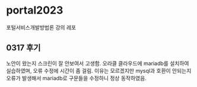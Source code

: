 # portal2023

포털서비스개발방법론 강의 레포

## 0317 후기

노안이 왔는지 스크린이 잘 안보여서 고생함. 
오라클 클라우드에 mariadb를 설치하여 실습하였며, 오류 수정에 시간이 좀 걸림. 
이유는 모르겠지만 mysql과 호환이 안되는지 오류가 발생해서 mariadb로 구문들을 수정하니 정상 동작하였음.
